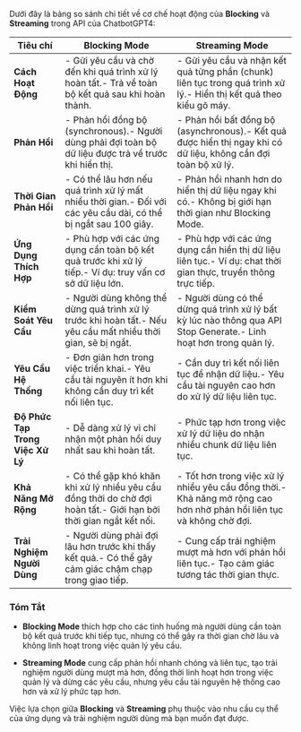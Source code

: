 
Dưới đây là bảng so sánh chi tiết về cơ chế hoạt động của **Blocking** và **Streaming** trong API của ChatbotGPT4:

|**Tiêu chí**|**Blocking Mode**|**Streaming Mode**|
|---|---|---|
|**Cách Hoạt Động**|- Gửi yêu cầu và chờ đến khi quá trình xử lý hoàn tất.- Trả về toàn bộ kết quả sau khi hoàn thành.|- Gửi yêu cầu và nhận kết quả từng phần (chunk) liên tục trong quá trình xử lý.- Hiển thị kết quả theo kiểu gõ máy.|
|**Phản Hồi**|- Phản hồi đồng bộ (synchronous).- Người dùng phải đợi toàn bộ dữ liệu được trả về trước khi hiển thị.|- Phản hồi bất đồng bộ (asynchronous).- Kết quả được hiển thị ngay khi có dữ liệu, không cần đợi toàn bộ xử lý.|
|**Thời Gian Phản Hồi**|- Có thể lâu hơn nếu quá trình xử lý mất nhiều thời gian.- Đối với các yêu cầu dài, có thể bị ngắt sau 100 giây.|- Phản hồi nhanh hơn do hiển thị dữ liệu ngay khi có.- Không bị giới hạn thời gian như Blocking Mode.|
|**Ứng Dụng Thích Hợp**|- Phù hợp với các ứng dụng cần toàn bộ kết quả trước khi xử lý tiếp.- Ví dụ: truy vấn cơ sở dữ liệu lớn.|- Phù hợp với các ứng dụng cần hiển thị dữ liệu liên tục.- Ví dụ: chat thời gian thực, truyền thông trực tiếp.|
|**Kiểm Soát Yêu Cầu**|- Người dùng không thể dừng quá trình xử lý trước khi hoàn tất.- Nếu yêu cầu mất nhiều thời gian, sẽ bị ngắt.|- Người dùng có thể dừng quá trình xử lý bất kỳ lúc nào thông qua API Stop Generate.- Linh hoạt hơn trong quản lý.|
|**Yêu Cầu Hệ Thống**|- Đơn giản hơn trong việc triển khai.- Yêu cầu tài nguyên ít hơn khi không cần duy trì kết nối liên tục.|- Cần duy trì kết nối liên tục để nhận dữ liệu.- Yêu cầu tài nguyên cao hơn do xử lý dữ liệu liên tục.|
|**Độ Phức Tạp Trong Việc Xử Lý**|- Dễ dàng xử lý vì chỉ nhận một phản hồi duy nhất sau khi hoàn tất.|- Phức tạp hơn trong việc xử lý dữ liệu do nhận nhiều chunk dữ liệu liên tục.|
|**Khả Năng Mở Rộng**|- Có thể gặp khó khăn khi xử lý nhiều yêu cầu đồng thời do chờ đợi hoàn tất.- Giới hạn bởi thời gian ngắt kết nối.|- Tốt hơn trong việc xử lý nhiều yêu cầu đồng thời.- Khả năng mở rộng cao hơn nhờ phản hồi liên tục và không chờ đợi.|
|**Trải Nghiệm Người Dùng**|- Người dùng phải đợi lâu hơn trước khi thấy kết quả.- Có thể gây cảm giác chậm chạp trong giao tiếp.|- Cung cấp trải nghiệm mượt mà hơn với phản hồi liên tục.- Tạo cảm giác tương tác thời gian thực.|

### **Tóm Tắt**

- **Blocking Mode** thích hợp cho các tình huống mà người dùng cần toàn bộ kết quả trước khi tiếp tục, nhưng có thể gây ra thời gian chờ lâu và không linh hoạt trong việc quản lý yêu cầu.
    
- **Streaming Mode** cung cấp phản hồi nhanh chóng và liên tục, tạo trải nghiệm người dùng mượt mà hơn, đồng thời linh hoạt hơn trong việc quản lý và dừng các yêu cầu, nhưng yêu cầu tài nguyên hệ thống cao hơn và xử lý phức tạp hơn.
    

Việc lựa chọn giữa **Blocking** và **Streaming** phụ thuộc vào nhu cầu cụ thể của ứng dụng và trải nghiệm người dùng mà bạn muốn đạt được.